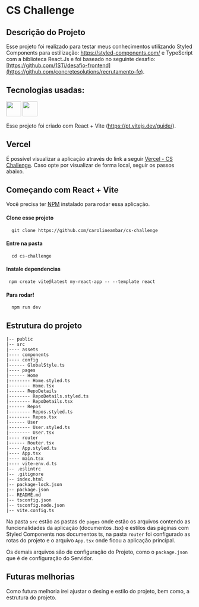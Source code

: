 # CS Challenge

## Descrição do Projeto

Esse projeto foi realizado para testar meus conhecimentos utilizando Styled Components para estilização: https://styled-components.com/ e TypeScript com a biblioteca React.Js e foi baseado no seguinte desafio: [https://github.com/1STi/desafio-frontend](https://github.com/concretesolutions/recrutamento-fe).

## Tecnologias usadas:

<img src="https://cdn.jsdelivr.net/gh/devicons/devicon/icons/typescript/typescript-original.svg" width="40" height="40" /> <img src="https://cdn.jsdelivr.net/gh/devicons/devicon/icons/react/react-original-wordmark.svg" width="40" height="40" />


Esse projeto foi criado com React + Vite (https://pt.vitejs.dev/guide/).

## Vercel

É possível visualizar a aplicação através do link a seguir [Vercel - CS Challenge](cs-challenge-zeta.vercel.app).
Caso opte por visualizar de forma local, seguir os passos abaixo. 

## Começando com React + Vite

Você precisa ter [NPM](https://nodejs.org/en/) instalado para rodar essa aplicação.

#### Clone esse projeto

```
  git clone https://github.com/carolineambar/cs-challenge
```

#### Entre na pasta

```
  cd cs-challenge
```

#### Instale dependencias

```
 npm create vite@latest my-react-app -- --template react
```

#### Para rodar!

```
  npm run dev
```

## Estrutura do projeto

```shell
|-- public
|-- src
|---- assets
|---- components
|---- config
|------ GlobalStyle.ts
|---- pages
|------ Home
|-------- Home.styled.ts
|-------- Home.tsx
|------ RepoDetails
|-------- RepoDetails.styled.ts
|-------- RepoDetails.tsx
|------ Repos
|-------- Repos.styled.ts
|-------- Repos.tsx
|------ User
|-------- User.styled.ts
|-------- User.tsx
|---- router
|------ Router.tsx
|---- App.styled.ts
|---- App.tsx
|---- main.tsx
|---- vite-env.d.ts
|-- .eslintrc
|-- .gitignore
|-- index.html
|-- package-lock.json
|-- package.json
|-- README.md
|-- tsconfig.json
|-- tsconfig.node.json
|-- vite.config.ts
```

Na pasta ```src``` estão as pastas de ```pages``` onde estão os arquivos contendo as funcionalidades da aplicação (documentos .tsx) e estilos das páginas com Styled Components nos documentos ts, na pasta ```router``` foi configurado as rotas do projeto e o arquivo ```App.tsx``` onde ficou a aplicação principal.

Os demais arquivos são de configuração do Projeto, como o ```package.json``` que é de configuração do Servidor.

## Futuras melhorias 

Como futura melhoria irei ajustar o desing e estilo do projeto, bem como, a estrutura do projeto.
